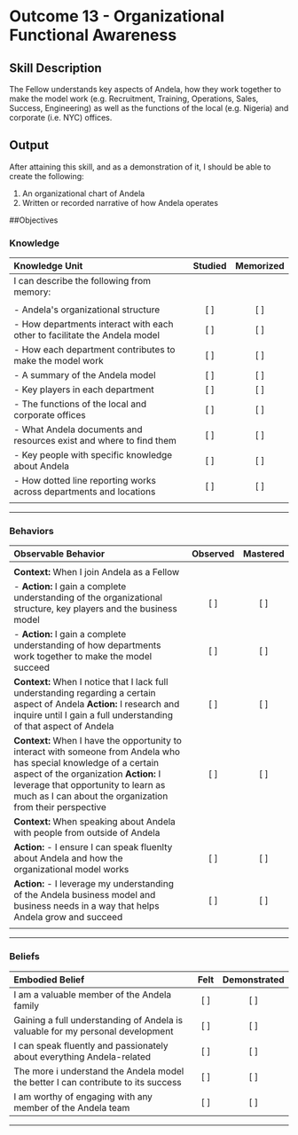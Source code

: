 # Outcome 13 - Organizational Functional Awareness

## Skill Description

The Fellow understands key aspects of Andela, how they work together to make the model work (e.g. Recruitment, Training, Operations, Sales, Success, Engineering) as well as the functions of the local (e.g. Nigeria) and corporate (i.e. NYC) offices.

## Output

After attaining this skill, and as a demonstration of it, I should be able to create the following:

1. An organizational chart of Andela
2. Written or recorded narrative of how Andela operates

##Objectives

### Knowledge

| Knowledge Unit | Studied | Memorized |
|:---|:---:|:---:|
| I can describe the following from memory: | | |
| | | |
| - Andela's organizational structure | [ ] | [ ] |
| - How departments interact with each other to facilitate the Andela model | [ ] | [ ] |
| - How each department contributes to make the model work | [ ] | [ ] |
| - A summary of the Andela model | [ ] | [ ] |
| - Key players in each department | [ ] | [ ] |
| - The functions of the local and corporate offices | [ ] | [ ] | 
| - What Andela documents and resources exist and where to find them  | [ ] | [ ] |
| - Key people with specific knowledge about Andela | [ ] | [ ] |
| - How dotted line reporting works across departments and locations | [ ] | [ ] |
| | | |

---

### Behaviors

| Observable Behavior | Observed | Mastered |
|:---|:---:|:---:|
| | | |
| **Context:** When I join Andela as a Fellow | | |
| - **Action:** I gain a complete understanding of the organizational structure, key players and the business model | [ ] | [ ] |
| - **Action:** I gain a complete understanding of how departments work together to make the model succeed | [ ] | [ ] |
| **Context:** When I notice that I lack full understanding regarding a certain aspect of Andela **Action:** I research and inquire until I gain a full understanding of that aspect of Andela | [ ] | [ ] |
| **Context:** When I have the opportunity to interact with someone from Andela who has special knowledge of a certain aspect of the organization **Action:** I leverage that opportunity to learn as much as I can about the organization from their perspective | [ ] | [ ] |
| **Context:** When speaking about Andela with people from outside of Andela | | |
| **Action:** - I ensure I can speak fluenlty about Andela and how the organizational model works | [ ] | [ ] |
| **Action:** - I leverage my understanding of the Andela business model and business needs in a way that helps Andela grow and succeed| [ ] | [ ] |
| | | |

---

### Beliefs

| Embodied Belief | Felt | Demonstrated |
|:---|:---:|:---:|
| I am a valuable member of the Andela family | [ ] | [ ] |
| Gaining a full understanding of Andela is valuable for my personal development | [ ] | [ ] |
| I can speak fluently and passionately about everything Andela-related | [ ] | [ ] |
| The more i understand the Andela model the better I can contribute to its success | [ ] | [ ] |
| I am worthy of engaging with any member of the Andela team | [ ] | [ ] |

---